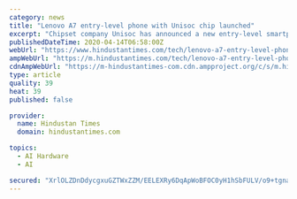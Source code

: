 ```yaml
---
category: news
title: "Lenovo A7 entry-level phone with Unisoc chip launched"
excerpt: "Chipset company Unisoc has announced a new entry-level smartphone. Called Lenovo A7, the phone comes with notched display, dual rear cameras, and single front facing camera. Lenovo or Unisco hasn’t yet revealed full specifications of the phone."
publishedDateTime: 2020-04-14T06:58:00Z
webUrl: "https://www.hindustantimes.com/tech/lenovo-a7-entry-level-phone-with-unisoc-chip-launched/story-eOJO2nTH4MsIxuhKsa2HlO.html"
ampWebUrl: "https://m.hindustantimes.com/tech/lenovo-a7-entry-level-phone-with-unisoc-chip-launched/story-eOJO2nTH4MsIxuhKsa2HlO_amp.html"
cdnAmpWebUrl: "https://m-hindustantimes-com.cdn.ampproject.org/c/s/m.hindustantimes.com/tech/lenovo-a7-entry-level-phone-with-unisoc-chip-launched/story-eOJO2nTH4MsIxuhKsa2HlO_amp.html"
type: article
quality: 39
heat: 39
published: false

provider:
  name: Hindustan Times
  domain: hindustantimes.com

topics:
  - AI Hardware
  - AI

secured: "XrlOLZDnDdycgxuGZTWxZZM/EELEXRy6DqApWoBFOC0yH1hSbFULV/o9+tgnaVwFKaa5psgprS0uvMnTblVEaenrf6a5AQi7AJ9DfE/FM/WK3ZikXUWGDijV4BMJYNb/HJB0ZyqFdaQ3Hikyp6pFqMH7ljnq00obGvsYxBQ0D7AA/VrGGfH6Fu7eQw9p4O6YsbHPqWYhDB/nz/lV9JVt/gSvYuhR8mriCa8+45c3sd2QWpOPlHYo6tkEFWbsvaLFGOqkLcs5D7PKosR+n84iyjaf9xReW8MFwPrwbM/hLm60dkMbPiDcyh68TE3OLIPKPIeXCKMpOA+c0j/yBaMWmrSiD002nGjwhB+D7i37dzR/GFmLGssaFQ+fzEOYtgoSwW73ponHCCjlQE6/O4TDqE5rJzz7Bc0cNnmWF/czvMfCoqUrUuRhxySX7PUwkwHSluKZVmfpMktj+zal6FGKmedeZmMlkgn7QtiIHevAzrU=;UUOjs8/pCZCPGahwtZpaRw=="
---
```


